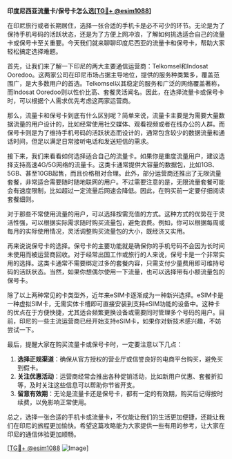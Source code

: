 **印度尼西亚流量卡/保号卡怎么选[[TG💪+ @esim1088](https://t.me/s/esim1088)]**

在印尼旅行或者长期居住，选择一张合适的手机卡是必不可少的环节。无论是为了保持手机号码的活跃状态，还是为了方便上网冲浪，了解如何挑选适合自己的流量卡或保号卡至关重要。今天我们就来聊聊印度尼西亚的流量卡和保号卡，帮助大家轻松搞定选择难题。

首先，让我们来了解一下印尼的两大主要通信运营商：Telkomsel和Indosat Ooredoo。这两家公司在印尼市场占据主导地位，提供的服务种类繁多，覆盖范围广，是大多数用户的首选。Telkomsel以其稳定的服务和广泛的网络覆盖著称，而Indosat Ooredoo则以性价比高、套餐灵活闻名。因此，在选择流量卡或保号卡时，可以根据个人需求优先考虑这两家运营商。

那么，流量卡和保号卡到底有什么区别呢？简单来说，流量卡主要是为需要大量数据流量的用户设计的，比如经常使用社交媒体、观看视频或者在线办公的人群。而保号卡则是为了维持手机号码的活跃状态而设计的，通常包含较少的数据流量和通话时间，但足以满足日常接听电话和发送短信的需求。

接下来，我们来看看如何选择适合自己的流量卡。如果你是重度流量用户，建议选择支持高速4G/5G网络的流量卡。这类卡通常提供大容量的数据包，比如1GB、5GB、甚至10GB起售，而且价格相对合理。此外，部分运营商还推出了无限流量套餐，非常适合需要随时随地联网的用户。不过需要注意的是，无限流量套餐可能会有速度限制，比如超过一定流量后网速会降低。因此，在购买前一定要仔细阅读套餐细则。

对于那些不常使用流量的用户，可以选择按需充值的方式。这种方式的优势在于灵活性强，可以根据实际需求随时购买流量包，避免浪费。例如，你可以根据每周或每月的实际使用情况，灵活调整购买流量包的大小，既经济又实用。

再来说说保号卡的选择。保号卡的主要功能就是确保你的手机号码不会因为长时间未使用而被运营商回收。对于经常出国工作或旅行的人来说，保号卡是一个非常实用的选择。这类卡通常不需要绑定过多的套餐内容，只需支付少量费用即可维持号码的活跃状态。当然，如果你想偶尔使用一下流量，也可以选择带有小额流量包的保号卡。

除了以上两种常见的卡类型外，近年来eSIM卡逐渐成为一种新兴选择。eSIM卡是一种虚拟SIM卡，无需实体卡槽即可直接安装到支持eSIM功能的设备中。这种卡的优点在于方便快捷，尤其适合频繁更换设备或需要同时管理多个号码的用户。目前，印尼的一些主流运营商已经开始支持eSIM卡，如果你对新技术感兴趣，不妨尝试一下。

最后，提醒大家在购买流量卡或保号卡时，一定要注意以下几点：

1. **选择正规渠道**：确保从官方授权的营业厅或信誉良好的电商平台购买，避免买到假卡。
2. **关注优惠活动**：运营商经常会推出各种促销活动，比如新用户优惠、套餐折扣等，及时关注这些信息可以帮助你节省开支。
3. **留意有效期**：无论是流量卡还是保号卡，都有一定的有效期，购买后记得按时续费，以免影响正常使用。

总之，选择一张合适的手机卡或流量卡，不仅能让我们的生活更加便捷，还能让我们在印尼的旅程更加愉快。希望这篇攻略能为大家提供一些有用的参考，让大家在印尼的通信体验更加顺畅。

[[TG💪+ @esim1088](https://t.me/s/esim1088) ![Image](https://i.postimg.cc/4NQfJmqS/Snipaste-2025-05-13-00-14-12.png)]